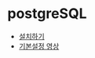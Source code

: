 # postgreSQL
* [설치하기](https://www.devkuma.com/docs/postgresql/postgresql-download-install/)
* [기본설정 영상](https://www.youtube.com/watch?v=SJMcIZzfBeY&t=250s)
